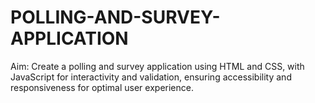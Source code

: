 # POLLING-AND-SURVEY-APPLICATION
Aim: Create a polling and survey application using HTML and CSS, with JavaScript for interactivity and validation, ensuring accessibility and responsiveness for optimal user experience.
